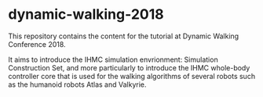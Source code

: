 # dynamic-walking-2018

This repository contains the content for the tutorial at Dynamic Walking Conference 2018.

It aims to introduce the IHMC simulation envrionment: Simulation Construction Set, and more particularly to introduce the IHMC whole-body controller core that is used for the walking algorithms of several robots such as the humanoid robots Atlas and Valkyrie.

